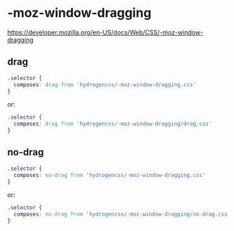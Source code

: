 # -moz-window-dragging

https://developer.mozilla.org/en-US/docs/Web/CSS/-moz-window-dragging

## drag
```css
.selector {
  composes: drag from 'hydrogencss/-moz-window-dragging.css'
}
```

or:
```css
.selector {
  composes: drag from 'hydrogencss/-moz-window-dragging/drag.css'
}
```

## no-drag
```css
.selector {
  composes: no-drag from 'hydrogencss/-moz-window-dragging.css'
}
```

or:
```css
.selector {
  composes: no-drag from 'hydrogencss/-moz-window-dragging/no-drag.css'
}
```

